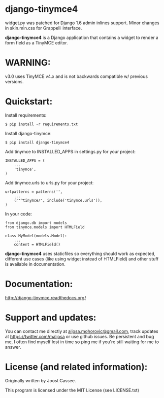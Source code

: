 django-tinymce4
===
widget.py was patched for Django 1.6 admin inlines support.
Minor changes in skin.min.css for Grappelli interface.

**django-tinymce4** is a Django application that contains a widget to render a form field as a TinyMCE editor.

WARNING:
===
v3.0 uses TinyMCE v4.x and is not backwards compatible w/ previous versions.

Quickstart:
===

Install requirements:

    $ pip install -r requirements.txt

Install django-tinymce:

    $ pip install django-tinymce4

Add tinymce to INSTALLED_APPS in settings.py for your project:

    INSTALLED_APPS = (
        ...
        'tinymce',
    )

Add tinymce.urls to urls.py for your project:

    urlpatterns = patterns('',
        ...
        (r'^tinymce/', include('tinymce.urls')),
    )

In your code:

    from django.db import models
    from tinymce.models import HTMLField

    class MyModel(models.Model):
        ...
        content = HTMLField()

**django-tinymce4** uses staticfiles so everything should work as expected, different use cases (like using widget instead of HTMLField) and other stuff is available in documentation.

Documentation:
===
http://django-tinymce.readthedocs.org/

Support and updates:
===
You can contact me directly at aljosa.mohorovic@gmail.com, track updates at https://twitter.com/maljosa or use github issues.
Be persistent and bug me, I often find myself lost in time so ping me if you're still waiting for me to answer.

License (and related information):
===
Originally written by Joost Cassee.

This program is licensed under the MIT License (see LICENSE.txt)
